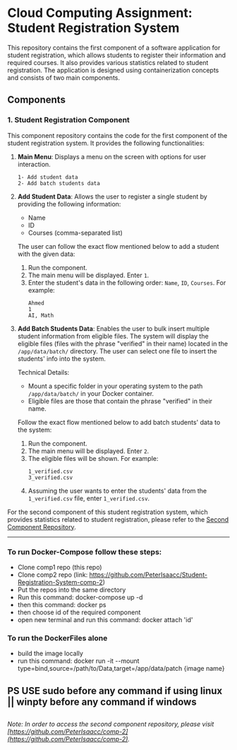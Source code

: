 # Cloud Computing Assignment: Student Registration System

This repository contains the first component of a software application for student registration, which allows students to register their information and required courses. It also provides various statistics related to student registration. The application is designed using containerization concepts and consists of two main components.

## Components

### 1. Student Registration Component

This component repository contains the code for the first component of the student registration system. It provides the following functionalities:

1. **Main Menu**: Displays a menu on the screen with options for user interaction.
   ```
   1- Add student data
   2- Add batch students data
   ```

2. **Add Student Data**: Allows the user to register a single student by providing the following information:
   - Name
   - ID
   - Courses (comma-separated list)

   The user can follow the exact flow mentioned below to add a student with the given data:
   1. Run the component.
   2. The main menu will be displayed. Enter `1`.
   3. Enter the student's data in the following order: `Name`, `ID`, `Courses`. For example:
      ```
      Ahmed
      1
      AI, Math
      ```

3. **Add Batch Students Data**: Enables the user to bulk insert multiple student information from eligible files. The system will display the eligible files (files with the phrase "verified" in their name) located in the `/app/data/batch/` directory. The user can select one file to insert the students' info into the system.

   Technical Details:
   - Mount a specific folder in your operating system to the path `/app/data/batch/` in your Docker container.
   - Eligible files are those that contain the phrase "verified" in their name.

   Follow the exact flow mentioned below to add batch students' data to the system:
   1. Run the component.
   2. The main menu will be displayed. Enter `2`.
   3. The eligible files will be shown. For example:
      ```
      1_verified.csv
      3_verified.csv
      ```
   4. Assuming the user wants to enter the students' data from the `1_verified.csv` file, enter `1_verified.csv`.

For the second component of this student registration system, which provides statistics related to student registration, please refer to the [Second Component Repository](https://github.com/PeterIsaacc/Student-Registration-System-comp-2).

---
### To run Docker-Compose follow these steps:
* Clone comp1 repo (this repo)
* Clone comp2 repo (link: https://github.com/PeterIsaacc/Student-Registration-System-comp-2)
* Put the repos into the same directory
* Run this command: docker-compose up -d
* then this command: docker ps
* then choose id of the required component
* open new terminal and run this command: docker attach 'id'


### To run the DockerFiles alone 
* build the image locally
* run this command: docker run -it --mount type=bind,source=/path/to/Data,target=/app/data/patch {image name}


## PS USE sudo before any command if using linux || winpty before any command if windows

##
*Note: In order to access the second component repository, please visit [https://github.com/PeterIsaacc/comp-2](https://github.com/PeterIsaacc/comp-2).*
